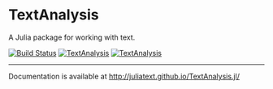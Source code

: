 
TextAnalysis
============

A Julia package for working with text.

[![Build Status](https://api.travis-ci.org/JuliaText/TextAnalysis.jl.svg)](https://travis-ci.org/JuliaText/TextAnalysis.jl)
[![TextAnalysis](http://pkg.julialang.org/badges/TextAnalysis_0.5.svg)](http://pkg.julialang.org/?pkg=TextAnalysis)
[![TextAnalysis](http://pkg.julialang.org/badges/TextAnalysis_0.6.svg)](http://pkg.julialang.org/?pkg=TextAnalysis)

----

Documentation is available at http://juliatext.github.io/TextAnalysis.jl/
